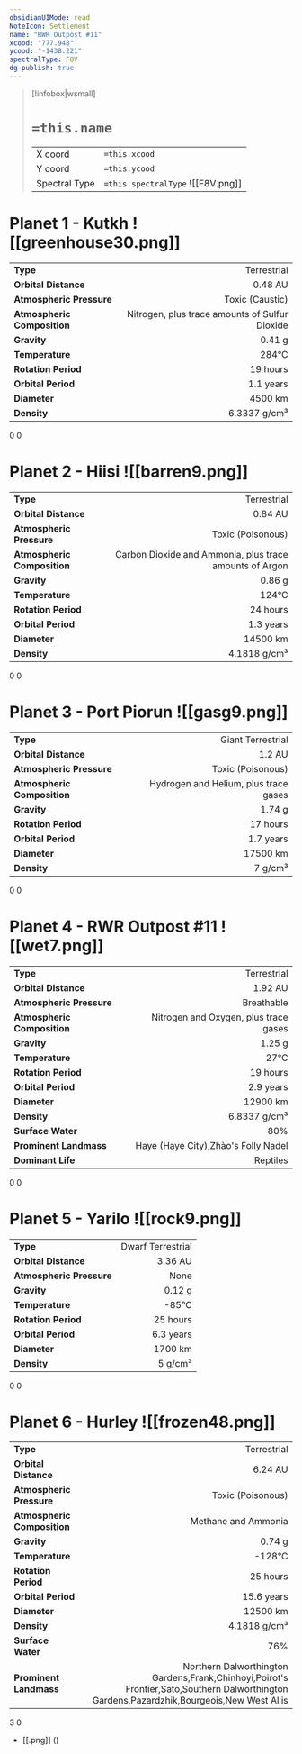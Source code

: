 ```yaml
---
obsidianUIMode: read
NoteIcon: Settlement
name: "RWR Outpost #11"
xcood: "777.948"
ycood: "-1438.221"
spectralType: F8V
dg-publish: true
---
```

> [!infobox|wsmall]
> # `=this.name`
> | | |
> | - | - |
> | X coord | `=this.xcood` |
> | Y coord| `=this.ycood` |
> | Spectral Type | `=this.spectralType` ![[F8V.png]] |

# Planet 1 - Kutkh ![[greenhouse30.png]]
|                             |                           |
| --------------------------- | -------------------------:|
| **Type**                    |             Terrestrial |
| **Orbital Distance**        |   0.48 AU |
| **Atmospheric Pressure**    |       Toxic (Caustic) |
| **Atmospheric Composition** |      Nitrogen, plus trace amounts of Sulfur Dioxide |
| **Gravity**                 |        0.41 g |
| **Temperature**             |    284°C |
| **Rotation Period**         |  19 hours |
| **Orbital Period** | 1.1 years |
| **Diameter**                |      4500 km | 
| **Density**                 |    6.3337 g/cm³ |



0
0



# Planet 2 - Hiisi ![[barren9.png]]
|                             |                           |
| --------------------------- | -------------------------:|
| **Type**                    |             Terrestrial |
| **Orbital Distance**        |   0.84 AU |
| **Atmospheric Pressure**    |       Toxic (Poisonous) |
| **Atmospheric Composition** |      Carbon Dioxide and Ammonia, plus trace amounts of Argon |
| **Gravity**                 |        0.86 g |
| **Temperature**             |    124°C |
| **Rotation Period**         |  24 hours |
| **Orbital Period** | 1.3 years |
| **Diameter**                |      14500 km | 
| **Density**                 |    4.1818 g/cm³ |



0
0



# Planet 3 - Port Piorun ![[gasg9.png]]
|                             |                           |
| --------------------------- | -------------------------:|
| **Type**                    |             Giant Terrestrial |
| **Orbital Distance**        |   1.2 AU |
| **Atmospheric Pressure**    |       Toxic (Poisonous) |
| **Atmospheric Composition** |      Hydrogen and Helium, plus trace gases |
| **Gravity**                 |        1.74 g |
| **Rotation Period**         |  17 hours |
| **Orbital Period** | 1.7 years |
| **Diameter**                |      17500 km | 
| **Density**                 |    7 g/cm³ |



0
0



# Planet 4 - RWR Outpost #11 ![[wet7.png]]
|                             |                           |
| --------------------------- | -------------------------:|
| **Type**                    |             Terrestrial |
| **Orbital Distance**        |   1.92 AU |
| **Atmospheric Pressure**    |       Breathable |
| **Atmospheric Composition** |      Nitrogen and Oxygen, plus trace gases |
| **Gravity**                 |        1.25 g |
| **Temperature**             |    27°C |
| **Rotation Period**         |  19 hours |
| **Orbital Period** | 2.9 years |
| **Diameter**                |      12900 km | 
| **Density**                 |    6.8337 g/cm³ |
| **Surface Water**           |           80% | 
| **Prominent Landmass**      |         Haye (Haye City),Zhào's Folly,Nadel | 
| **Dominant Life**           |         Reptiles |



0
0



# Planet 5 - Yarilo ![[rock9.png]]
|                             |                           |
| --------------------------- | -------------------------:|
| **Type**                    |             Dwarf Terrestrial |
| **Orbital Distance**        |   3.36 AU |
| **Atmospheric Pressure**    |       None |
| **Gravity**                 |        0.12 g |
| **Temperature**             |    -85°C |
| **Rotation Period**         |  25 hours |
| **Orbital Period** | 6.3 years |
| **Diameter**                |      1700 km | 
| **Density**                 |    5 g/cm³ |



0
0



# Planet 6 - Hurley ![[frozen48.png]]
|                             |                           |
| --------------------------- | -------------------------:|
| **Type**                    |             Terrestrial |
| **Orbital Distance**        |   6.24 AU |
| **Atmospheric Pressure**    |       Toxic (Poisonous) |
| **Atmospheric Composition** |      Methane and Ammonia |
| **Gravity**                 |        0.74 g |
| **Temperature**             |    -128°C |
| **Rotation Period**         |  25 hours |
| **Orbital Period** | 15.6 years |
| **Diameter**                |      12500 km | 
| **Density**                 |    4.1818 g/cm³ |
| **Surface Water**           |           76% | 
| **Prominent Landmass**      |         Northern Dalworthington Gardens,Frank,Chinhoyi,Poirot's Frontier,Sato,Southern Dalworthington Gardens,Pazardzhik,Bourgeois,New West Allis | 



3
0

- [[.png]]  ()

